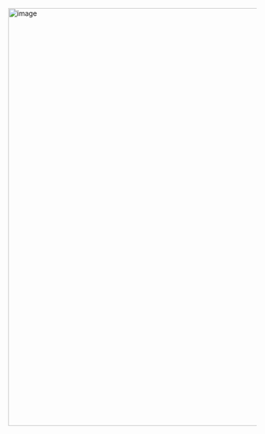 
<img width="1304" height="847" alt="image" src="https://github.com/user-attachments/assets/3661a61c-51bc-4216-92cc-bcfab1f82b7d" />
